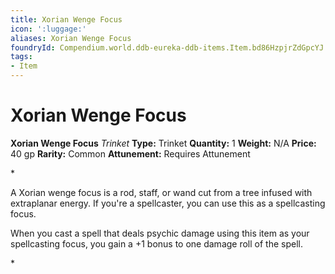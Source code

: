 ```yaml
---
title: Xorian Wenge Focus
icon: ':luggage:'
aliases: Xorian Wenge Focus
foundryId: Compendium.world.ddb-eureka-ddb-items.Item.bd86HzpjrZdGpcYJ
tags:
- Item
---
```


# Xorian Wenge Focus

**Xorian Wenge Focus**
_Trinket_
**Type:** Trinket
**Quantity:** 1
**Weight:** N/A
**Price:** 40 gp
**Rarity:** Common
**Attunement:** Requires Attunement

*<p>A Xorian wenge focus is a rod, staff, or wand cut from a tree infused with extraplanar energy. If you're a spellcaster, you can use this as a spellcasting focus.

When you cast a spell that deals psychic damage using this item as your spellcasting focus, you gain a +1 bonus to one damage roll of the spell.</p>*